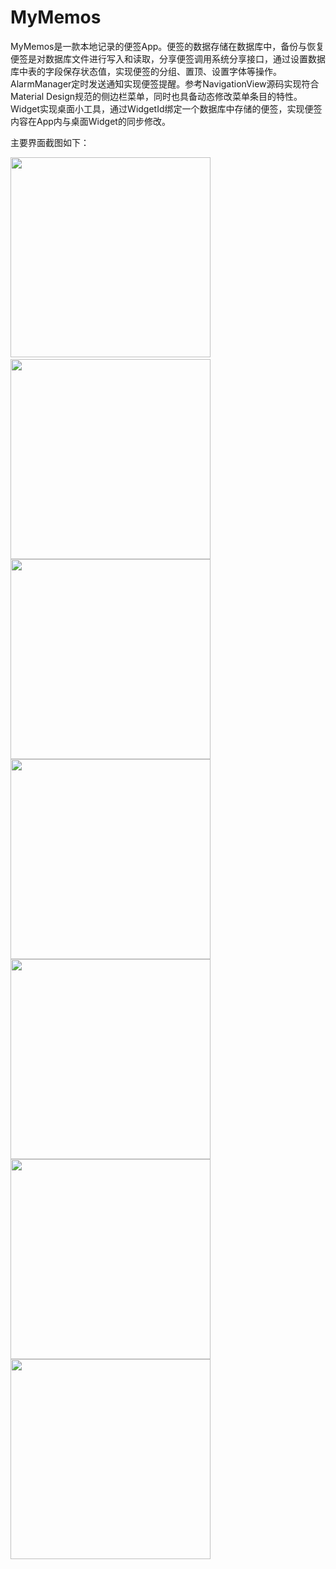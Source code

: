 # MyMemos
MyMemos是一款本地记录的便签App。便签的数据存储在数据库中，备份与恢复便签是对数据库文件进行写入和读取，分享便签调用系统分享接口，通过设置数据库中表的字段保存状态值，实现便签的分组、置顶、设置字体等操作。AlarmManager定时发送通知实现便签提醒。参考NavigationView源码实现符合Material Design规范的侧边栏菜单，同时也具备动态修改菜单条目的特性。Widget实现桌面小工具，通过WidgetId绑定一个数据库中存储的便签，实现便签内容在App内与桌面Widget的同步修改。


主要界面截图如下：

<img src="pics/pic1.jpg" width="320px"/>  <img src="pics/pic2.jpg" width="320px"/>
<img src="pics/pic3.jpg" width="320px"/>  <img src="pics/pic4.jpg" width="320px"/>
<img src="pics/pic5.jpg" width="320px"/>  <img src="pics/pic6.jpg" width="320px"/>
<img src="pics/pic7.jpg" width="320px"/>  
